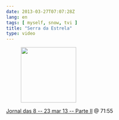 ```yaml
---
date: 2013-03-27T07:07:28Z
lang: en
tags: [ myself, snow, tvi ]
title: "Serra da Estrela"
type: video
---
```


<figure>
<a
href="https://hugo.ferreira.cc/jornal-das-8-23-mar-13-parte-ii-7155/attachment/532/"
rel="attachment"><img
src="/wp-content/uploads/2013/03/tumblr_mkamn0s0CT1qz82meo1_1280-150x150.png"
width="150" height="150" /></a></figure>

[Jornal das 8 -- 23 mar 13 -- Parte II](http://www.tvi.iol.pt/programa/jornal-das-8/4295/videos/156659/video/13832147/1) @ 71:55

